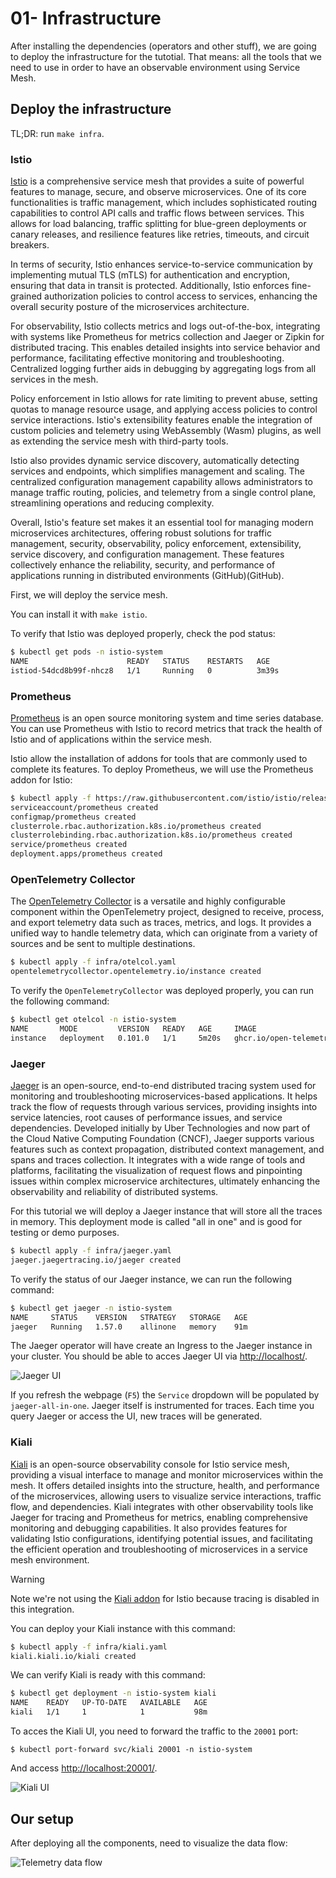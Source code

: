 # 01- Infrastructure

After installing the dependencies (operators and other stuff), we are going to deploy the infrastructure for the tutotial. That means: all the tools that we need to use in order to have an observable environment using Service Mesh.

## Deploy the infrastructure

TL;DR: run `make infra`.

### Istio

[Istio](https://istio.io/) is a comprehensive service mesh that provides a suite of powerful features to manage, secure, and observe microservices. One of its core functionalities is traffic management, which includes sophisticated routing capabilities to control API calls and traffic flows between services. This allows for load balancing, traffic splitting for blue-green deployments or canary releases, and resilience features like retries, timeouts, and circuit breakers.

In terms of security, Istio enhances service-to-service communication by implementing mutual TLS (mTLS) for authentication and encryption, ensuring that data in transit is protected. Additionally, Istio enforces fine-grained authorization policies to control access to services, enhancing the overall security posture of the microservices architecture.

For observability, Istio collects metrics and logs out-of-the-box, integrating with systems like Prometheus for metrics collection and Jaeger or Zipkin for distributed tracing. This enables detailed insights into service behavior and performance, facilitating effective monitoring and troubleshooting. Centralized logging further aids in debugging by aggregating logs from all services in the mesh.

Policy enforcement in Istio allows for rate limiting to prevent abuse, setting quotas to manage resource usage, and applying access policies to control service interactions. Istio's extensibility features enable the integration of custom policies and telemetry using WebAssembly (Wasm) plugins, as well as extending the service mesh with third-party tools.

Istio also provides dynamic service discovery, automatically detecting services and endpoints, which simplifies management and scaling. The centralized configuration management capability allows administrators to manage traffic routing, policies, and telemetry from a single control plane, streamlining operations and reducing complexity.

Overall, Istio's feature set makes it an essential tool for managing modern microservices architectures, offering robust solutions for traffic management, security, observability, policy enforcement, extensibility, service discovery, and configuration management. These features collectively enhance the reliability, security, and performance of applications running in distributed environments​ (GitHub)​​ (GitHub)​.

First, we will deploy the service mesh.


You can install it with `make istio`.

To verify that Istio was deployed properly, check the pod status:
```sh
$ kubectl get pods -n istio-system                 
NAME                      READY   STATUS    RESTARTS   AGE
istiod-54dcd8b99f-nhcz8   1/1     Running   0          3m39s
```

### Prometheus

[Prometheus](https://prometheus.io/) is an open source monitoring system and time series database. You can use Prometheus with Istio to record metrics that track the health of Istio and of applications within the service mesh. 

Istio allow the installation of addons for tools that are commonly used to complete its features. To deploy Prometheus, we will use the Prometheus addon for Istio:

```sh
$ kubectl apply -f https://raw.githubusercontent.com/istio/istio/release-1.22/samples/addons/prometheus.yaml
serviceaccount/prometheus created
configmap/prometheus created
clusterrole.rbac.authorization.k8s.io/prometheus created
clusterrolebinding.rbac.authorization.k8s.io/prometheus created
service/prometheus created
deployment.apps/prometheus created
```

### OpenTelemetry Collector
The [OpenTelemetry Collector](https://opentelemetry.io/docs/collector/) is a versatile and highly configurable component within the OpenTelemetry project, designed to receive, process, and export telemetry data such as traces, metrics, and logs. It provides a unified way to handle telemetry data, which can originate from a variety of sources and be sent to multiple destinations.

```sh
$ kubectl apply -f infra/otelcol.yaml
opentelemetrycollector.opentelemetry.io/instance created
```

To verify the `OpenTelemetryCollector` was deployed properly, you can run the following command:
```sh
$ kubectl get otelcol -n istio-system
NAME       MODE         VERSION   READY   AGE     IMAGE                                                                                     MANAGEMENT
instance   deployment   0.101.0   1/1     5m20s   ghcr.io/open-telemetry/opentelemetry-collector-releases/opentelemetry-collector:0.101.0   managed
```

### Jaeger
[Jaeger](https://www.jaegertracing.io/docs/1.57/) is an open-source, end-to-end distributed tracing system used for monitoring and troubleshooting microservices-based applications. It helps track the flow of requests through various services, providing insights into service latencies, root causes of performance issues, and service dependencies. Developed initially by Uber Technologies and now part of the Cloud Native Computing Foundation (CNCF), Jaeger supports various features such as context propagation, distributed context management, and spans and traces collection. It integrates with a wide range of tools and platforms, facilitating the visualization of request flows and pinpointing issues within complex microservice architectures, ultimately enhancing the observability and reliability of distributed systems​​​​.

For this tutorial we will deploy a Jaeger instance that will store all the traces in memory. This deployment mode is called "all in one" and is good for testing or demo purposes.
```sh
$ kubectl apply -f infra/jaeger.yaml
jaeger.jaegertracing.io/jaeger created
```

To verify the status of our Jaeger instance, we can run the following command:
```sh
$ kubectl get jaeger -n istio-system
NAME     STATUS    VERSION   STRATEGY   STORAGE   AGE
jaeger   Running   1.57.0    allinone   memory    91m
```

The Jaeger operator will have create an Ingress to the Jaeger instance in your cluster. You should be able to acces Jaeger UI via [http://localhost/](http://localhost).

![Jaeger UI](img/00-jaeger.png)

If you refresh the webpage (`F5`) the `Service` dropdown will be populated by `jaeger-all-in-one`. Jaeger itself is instrumented for traces. Each time you query Jaeger or access the UI, new traces will be generated.

### Kiali

[Kiali](https://kiali.io/) is an open-source observability console for Istio service mesh, providing a visual interface to manage and monitor microservices within the mesh. It offers detailed insights into the structure, health, and performance of the microservices, allowing users to visualize service interactions, traffic flow, and dependencies. Kiali integrates with other observability tools like Jaeger for tracing and Prometheus for metrics, enabling comprehensive monitoring and debugging capabilities. It also provides features for validating Istio configurations, identifying potential issues, and facilitating the efficient operation and troubleshooting of microservices in a service mesh environment.

> [!WARNING]  
> Note we're not using the [Kiali addon](https://istio.io/latest/docs/ops/integrations/kiali/) for Istio because tracing is disabled in this integration.

You can deploy your Kiali instance with this command:

```sh
$ kubectl apply -f infra/kiali.yaml
kiali.kiali.io/kiali created
```

We can verify Kiali is ready with this command:
```sh
$ kubectl get deployment -n istio-system kiali
NAME    READY   UP-TO-DATE   AVAILABLE   AGE
kiali   1/1     1            1           98m
```

To acces the Kiali UI, you need to forward the traffic to the `20001` port:
```
$ kubectl port-forward svc/kiali 20001 -n istio-system
```

And access [http://localhost:20001/](http://localhost:20001/).

![Kiali UI](img/00-kiali.png)


## Our setup
After deploying all the components, need to visualize the data flow:

![Telemetry data flow](./img/01-setup.jpg)